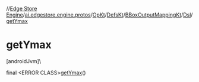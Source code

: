 //[Edge Store Engine](../../../../../../index.md)/[ai.edgestore.engine.protos](../../../../index.md)/[OpKt](../../../index.md)/[DefsKt](../../index.md)/[BBoxOutputMappingKt](../index.md)/[Dsl](index.md)/[getYmax](get-ymax.md)

# getYmax

[androidJvm]\

final &lt;ERROR CLASS&gt;[getYmax](get-ymax.md)()
